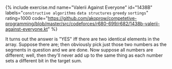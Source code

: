 {% include exercise.md name="Valerii Against Everyone" id="1438B" labels="`constructive algorithms` `data structures` `greedy` `sortings`" rating=1000
   code="https://github.com/akoprow/competetive-programming/blob/master/src/codeforces/r680-699/r682/1438b-valerii-against-everyone.kt"
%}

It turns out the answer is "YES" iff there are two identical elements in the array.  Suppose there are; then obviously pick just those two numbers as the segments in question and we are done.  Now suppose all numbers are different; well, then they'll never add up to the same thing as each number sets a different bit in the target sum.
